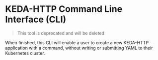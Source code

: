 # KEDA-HTTP Command Line Interface (CLI)

>This tool is deprecated and will be deleted

When finished, this CLI will enable a user to create a new KEDA-HTTP application with a command, without writing or submitting YAML to their Kubernetes cluster.
